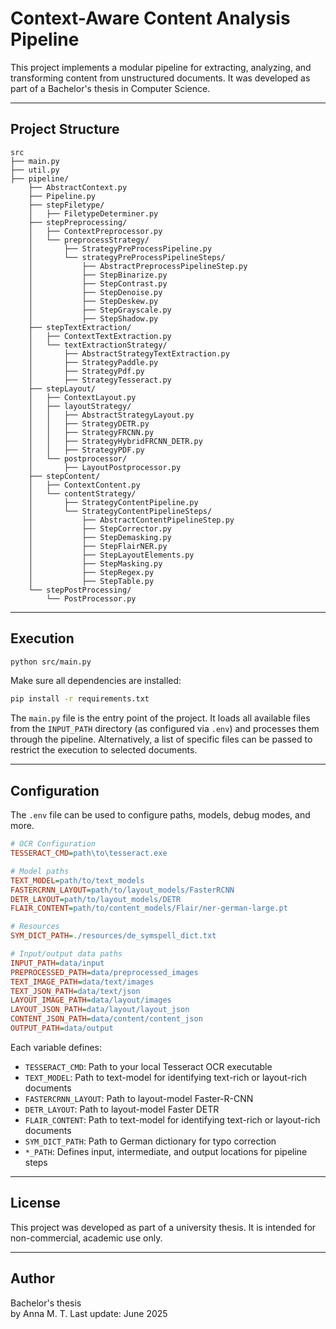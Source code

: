 # Context-Aware Content Analysis Pipeline

This project implements a modular pipeline for extracting, analyzing, and transforming content from unstructured documents. It was developed as part of a Bachelor's thesis in Computer Science.

---

## Project Structure

```
src
├── main.py
├── util.py
├── pipeline/
    ├── AbstractContext.py
    ├── Pipeline.py
    ├── stepFiletype/
    │   ├── FiletypeDeterminer.py
    ├── stepPreprocessing/
    │   ├── ContextPreprocessor.py
    │   └── preprocessStrategy/
    │       ├── StrategyPreProcessPipeline.py
    │       └── strategyPreProcessPipelineSteps/
    │           ├── AbstractPreprocessPipelineStep.py
    │           ├── StepBinarize.py
    │           ├── StepContrast.py
    │           ├── StepDenoise.py
    │           ├── StepDeskew.py
    │           ├── StepGrayscale.py
    │           ├── StepShadow.py
    ├── stepTextExtraction/
    │   ├── ContextTextExtraction.py
    │   └── textExtractionStrategy/
    │       ├── AbstractStrategyTextExtraction.py
    │       ├── StrategyPaddle.py
    │       ├── StrategyPdf.py
    │       ├── StrategyTesseract.py
    ├── stepLayout/
    │   ├── ContextLayout.py
    │   ├── layoutStrategy/
    │   │   ├── AbstractStrategyLayout.py
    │   │   ├── StrategyDETR.py
    │   │   ├── StrategyFRCNN.py
    │   │   ├── StrategyHybridFRCNN_DETR.py
    │   │   ├── StrategyPDF.py
    │   └── postprocessor/
    │       ├── LayoutPostprocessor.py
    ├── stepContent/
    │   ├── ContextContent.py
    │   └── contentStrategy/
    │       ├── StrategyContentPipeline.py
    │       └── StrategyContentPipelineSteps/
    │           ├── AbstractContentPipelineStep.py
    │           ├── StepCorrector.py
    │           ├── StepDemasking.py
    │           ├── StepFlairNER.py
    │           ├── StepLayoutElements.py
    │           ├── StepMasking.py
    │           ├── StepRegex.py
    │           ├── StepTable.py
    └── stepPostProcessing/
        └── PostProcessor.py
```

---

## Execution

```bash
python src/main.py
```

Make sure all dependencies are installed:

```bash
pip install -r requirements.txt
```

The `main.py` file is the entry point of the project. It loads all available files from the `INPUT_PATH` directory (as configured via `.env`) and processes them through the pipeline. Alternatively, a list of specific files can be passed to restrict the execution to selected documents.

---


## Configuration

The `.env` file can be used to configure paths, models, debug modes, and more.

```ini
# OCR Configuration
TESSERACT_CMD=path\to\tesseract.exe

# Model paths
TEXT_MODEL=path/to/text_models
FASTERCRNN_LAYOUT=path/to/layout_models/FasterRCNN
DETR_LAYOUT=path/to/layout_models/DETR
FLAIR_CONTENT=path/to/content_models/Flair/ner-german-large.pt

# Resources
SYM_DICT_PATH=./resources/de_symspell_dict.txt

# Input/output data paths
INPUT_PATH=data/input
PREPROCESSED_PATH=data/preprocessed_images
TEXT_IMAGE_PATH=data/text/images
TEXT_JSON_PATH=data/text/json
LAYOUT_IMAGE_PATH=data/layout/images
LAYOUT_JSON_PATH=data/layout/layout_json
CONTENT_JSON_PATH=data/content/content_json
OUTPUT_PATH=data/output
```

Each variable defines:
- `TESSERACT_CMD`: Path to your local Tesseract OCR executable
- `TEXT_MODEL`: Path to text-model for identifying text-rich or layout-rich documents
- `FASTERCRNN_LAYOUT`: Path to layout-model Faster-R-CNN 
- `DETR_LAYOUT`: Path to layout-model Faster DETR
- `FLAIR_CONTENT`: Path to text-model for identifying text-rich or layout-rich documents
- `SYM_DICT_PATH`: Path to German dictionary for typo correction
- `*_PATH`: Defines input, intermediate, and output locations for pipeline steps

---

## License

This project was developed as part of a university thesis. It is intended for non-commercial, academic use only.

---

## Author
Bachelor's thesis  
by Anna M. T.
Last update: June 2025
